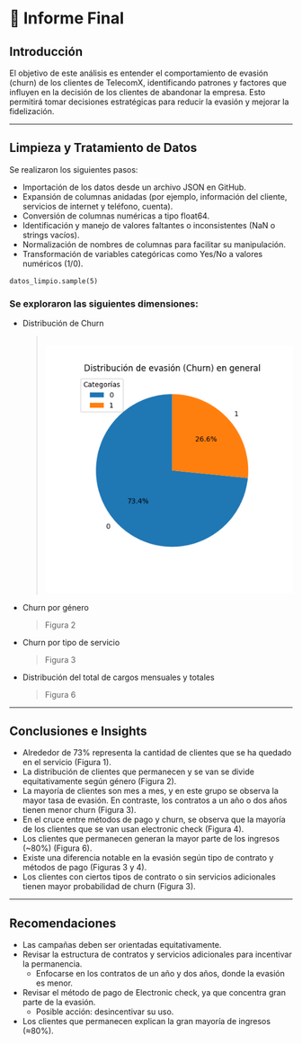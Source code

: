 # 📄 Informe Final

## Introducción
El objetivo de este análisis es entender el comportamiento de evasión (churn) de los clientes de TelecomX, identificando patrones y factores que influyen en la decisión de los clientes de abandonar la empresa. Esto permitirá tomar decisiones estratégicas para reducir la evasión y mejorar la fidelización.

---

## Limpieza y Tratamiento de Datos
Se realizaron los siguientes pasos:

- Importación de los datos desde un archivo JSON en GitHub.
- Expansión de columnas anidadas (por ejemplo, información del cliente, servicios de internet y teléfono, cuenta).
- Conversión de columnas numéricas a tipo float64.
- Identificación y manejo de valores faltantes o inconsistentes (NaN o strings vacíos).
- Normalización de nombres de columnas para facilitar su manipulación.
- Transformación de variables categóricas como Yes/No a valores numéricos (1/0).

```
datos_limpio.sample(5)
```

### Se exploraron las siguientes dimensiones:

- Distribución de Churn  
  > <a name="fig1"></a>  
![Figura 1: Distribución de la evasión](https://raw.githubusercontent.com/d4vid2025/challenge2-data-science-LATAM/main/evasion_general.png)  

- Churn por género  
  > Figura 2

- Churn por tipo de servicio  
  > Figura 3

- Distribución del total de cargos mensuales y totales  
  > Figura 6

---

## Conclusiones e Insights

- Alrededor de 73% representa la cantidad de clientes que se ha quedado en el servicio (Figura 1).  
- La distribución de clientes que permanecen y se van se divide equitativamente según género (Figura 2).  
- La mayoría de clientes son mes a mes, y en este grupo se observa la mayor tasa de evasión. En contraste, los contratos a un año o dos años tienen menor churn (Figura 3).  
- En el cruce entre métodos de pago y churn, se observa que la mayoría de los clientes que se van usan electronic check (Figura 4).  
- Los clientes que permanecen generan la mayor parte de los ingresos (~80%) (Figura 6).  
- Existe una diferencia notable en la evasión según tipo de contrato y métodos de pago (Figuras 3 y 4).  
- Los clientes con ciertos tipos de contrato o sin servicios adicionales tienen mayor probabilidad de churn (Figura 3).

---

## Recomendaciones

- Las campañas deben ser orientadas equitativamente.  
- Revisar la estructura de contratos y servicios adicionales para incentivar la permanencia.  
  - Enfocarse en los contratos de un año y dos años, donde la evasión es menor.  
- Revisar el método de pago de Electronic check, ya que concentra gran parte de la evasión.  
  - Posible acción: desincentivar su uso.  
- Los clientes que permanecen explican la gran mayoría de ingresos (≈80%).
